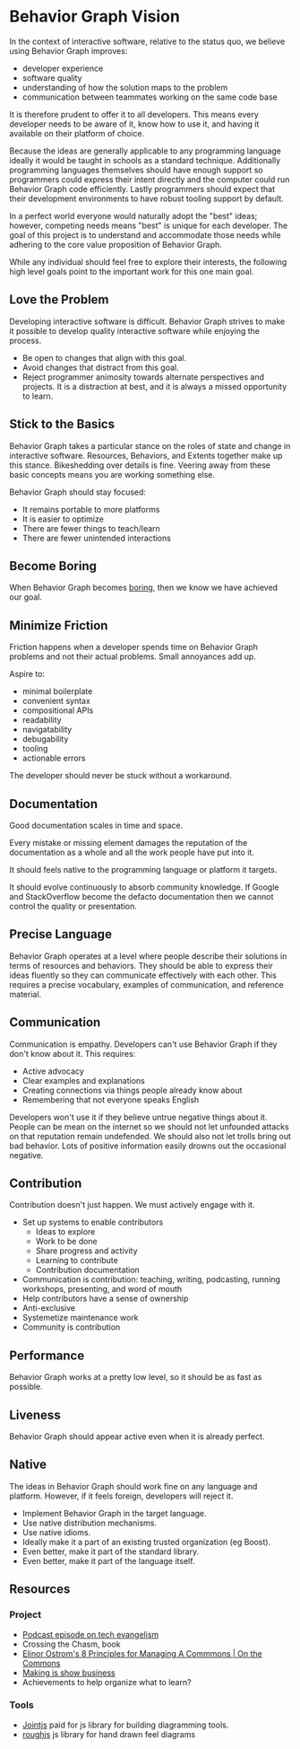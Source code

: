 # Behavior Graph Vision

In the context of interactive software, relative to the status quo, we believe using Behavior Graph improves:

* developer experience
* software quality
* understanding of how the solution maps to the problem
* communication between teammates working on the same code base

It is therefore prudent to offer it to all developers.
This means every developer needs to be aware of it, know how to use it, and having it available on their platform of choice.

Because the ideas are generally applicable to any programming language ideally it would be taught in schools as a standard technique. 
Additionally programming languages themselves should have enough support so programmers could express their intent directly and the computer could run Behavior Graph code efficiently.
Lastly programmers should expect that their development environments to have robust tooling support by default.

In a perfect world everyone would naturally adopt the "best" ideas; however, competing needs means "best" is unique for each developer.
The goal of this project is to understand and accommodate those needs while adhering to the core value proposition of Behavior Graph.

While any individual should feel free to explore their interests, the following high level goals point to the important work for this one main goal.

## Love the Problem

Developing interactive software is difficult.
Behavior Graph strives to make it possible to develop quality interactive software while enjoying the process.

* Be open to changes that align with this goal.
* Avoid changes that distract from this goal.
* Reject programmer animosity towards alternate perspectives and projects.
It is a distraction at best, and it is always a missed opportunity to learn.

## Stick to the Basics

Behavior Graph takes a particular stance on the roles of state and change in interactive software.
Resources, Behaviors, and Extents together make up this stance.
Bikeshedding over details is fine.
Veering away from these basic concepts means you are working something else.

Behavior Graph should stay focused:
* It remains portable to more platforms
* It is easier to optimize
* There are fewer things to teach/learn
* There are fewer unintended interactions

## Become Boring

When Behavior Graph becomes [boring](https://mcfunley.com/choose-boring-technology), then we know we have achieved our goal.

## Minimize Friction

Friction happens when a developer spends time on Behavior Graph problems and not their actual problems.
Small annoyances add up.

Aspire to:
* minimal boilerplate
* convenient syntax
* compositional APIs
* readability
* navigatability
* debugability
* tooling
* actionable errors

The developer should never be stuck without a workaround.

## Documentation

Good documentation scales in time and space.

Every mistake or missing element damages the reputation of the documentation as a whole and all the work people have put into it.

It should feels native to the programming language or platform it targets.

It should evolve continuously to absorb community knowledge.
If Google and StackOverflow become the defacto documentation then we cannot control the quality or presentation.

## Precise Language

Behavior Graph operates at a level where people describe their solutions in terms of resources and behaviors.
They should be able to express their ideas fluently so they can communicate effectively with each other.
This requires a precise vocabulary, examples of communication, and reference material.

## Communication

Communication is empathy.
Developers can't use Behavior Graph if they don't know about it.
This requires:

* Active advocacy
* Clear examples and explanations
* Creating connections via things people already know about
* Remembering that not everyone speaks English

Developers won't use it if they believe untrue negative things about it. 
People can be mean on the internet so we should not let unfounded attacks on that reputation remain undefended.
We should also not let trolls bring out bad behavior.
Lots of positive information easily drowns out the occasional negative.

## Contribution

Contribution doesn't just happen.
We must actively engage with it.

* Set up systems to enable contributors
  * Ideas to explore
  * Work to be done
  * Share progress and activity
  * Learning to contribute
  * Contribution documentation
* Communication is contribution: teaching, writing, podcasting, running workshops, presenting, and word of mouth
* Help contributors have a sense of ownership
* Anti-exclusive
* Systemetize maintenance work
* Community is contribution

## Performance

Behavior Graph works at a pretty low level, so it should be as fast as possible.

## Liveness

Behavior Graph should appear active even when it is already perfect.

## Native

The ideas in Behavior Graph should work fine on any language and platform.
However, if it feels foreign, developers will reject it.

* Implement Behavior Graph in the target language.
* Use native distribution mechanisms.
* Use native idioms.
* Ideally make it a part of an existing trusted organization (eg Boost).
* Even better, make it part of the standard library.
* Even better, make it part of the language itself.

## Resources

### Project

* [Podcast episode on tech evangelism](https://overcast.fm/+LfVMvIuHA)
* Crossing the Chasm, book
* [Elinor Ostrom's 8 Principles for Managing A Commmons | On the Commons](https://www.onthecommons.org/magazine/elinor-ostroms-8-principles-managing-commmons)
* [Making is show business](https://alexdanco.com/2020/10/08/making-is-show-business-now/)
* Achievements to help organize what to learn?

### Tools
* [Jointjs](https://www.jointjs.com) paid for js library for building diagramming tools.
* [roughjs](https://roughjs.com) js library for hand drawn feel diagrams


